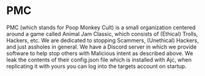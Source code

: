 # PMC

PMC (which stands for Poop Monkey Cult) is a small organization centered around a game called Animal Jam Classic, which consists of (Ethical) Trolls, Hackers, etc. We are dedicated to stopping Scammers, (Unethical) Hackers, and just assholes in general.
We have a Discord server in which we provide software to help stop others with Malicious intent as described above. We leak the contents of their config.json file which is installed with Ajc, when replicating it with yours you can log into the targets account on startup.
